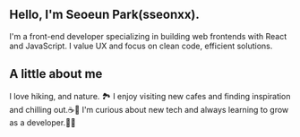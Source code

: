 ## Hello, I'm Seoeun Park(sseonxx).
I'm a front-end developer specializing in building web frontends with React and JavaScript.
I value UX and focus on clean code, efficient solutions.

## A little about me
I love hiking, and nature. 🏞️ 
I enjoy visiting new cafes and finding inspiration and chilling out.☕🥐
I'm curious about new tech and always learning to grow as a developer.👩‍💻


<!--
**sseonxx/sseonxx** is a ✨ _special_ ✨ repository because its `README.md` (this file) appears on your GitHub profile.

Here are some ideas to get you started:

- 🔭 I’m currently working on ...
- 🌱 I’m currently learning ...
- 👯 I’m looking to collaborate on ...
- 🤔 I’m looking for help with ...
- 💬 Ask me about ...
- 📫 How to reach me: ...
- 😄 Pronouns: ...
- ⚡ Fun fact: ...
-->
